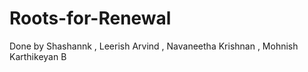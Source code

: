 # Roots-for-Renewal
Done by Shashannk , Leerish Arvind , Navaneetha Krishnan , Mohnish Karthikeyan B